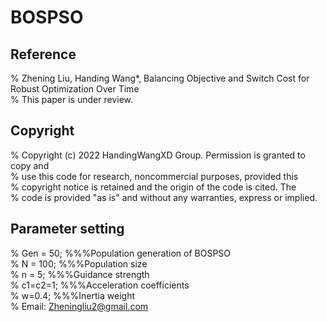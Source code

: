 # BOSPSO  
## Reference
% Zhening Liu, Handing Wang*, Balancing Objective and Switch Cost for Robust Optimization Over Time  
% This paper is under review.  
## Copyright 
% Copyright (c) 2022 HandingWangXD Group. Permission is granted to copy and   
% use this code for research, noncommercial purposes, provided this  
% copyright notice is retained and the origin of the code is cited. The  
% code is provided "as is" and without any warranties, express or implied.  
## Parameter setting  
% Gen   = 50;         %%%Population generation of BOSPSO  
% N     = 100;        %%%Population size  
% n     = 5;          %%%Guidance strength  
% c1=c2=1;            %%%Acceleration coefficients  
% w=0.4;              %%%Inertia weight  
% Email: Zheningliu2@gmail.com
